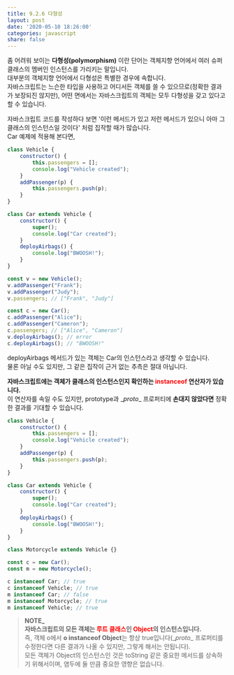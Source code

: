 ```yaml
---
title: 9.2.6 다형성
layout: post
date: '2020-05-10 18:26:00'
categories: javascript
share: false
---
```


좀 어려워 보이는 **다형성(polymorphism)** 이란 단어는 객체지향 언어에서 여러 슈퍼클래스의 멤버인 인스턴스를 가리키는 말입니다.  
대부분의 객체지향 언어에서 다형성은 특별한 경우에 속합니다.  
자바스크립트는 느슨한 타입을 사용하고 어디서든 객체를 쓸 수 있으므로(정확한 결과가 보장되진 않지만), 어떤 면에서는 자바스크립트의 객체는 모두 다형성을 갖고 있다고 할 수 있습니다.  

자바스크립트 코드를 작성하다 보면 '이런 메서드가 있고 저런 메서드가 있으니 아마 그 클래스의 인스턴스일 것이다' 처럼 집작할 때가 많습니다.  
Car 예제에 적용해 본다면,  

```javascript
class Vehicle {
	constructor() {
		this.passengers = [];
		console.log("Vehicle created");
	}
	addPassenger(p) {
		this.passengers.push(p);
	}
}

class Car extends Vehicle {
	constructor() {
		super();
		console.log("Car created");
	}
	deployAirbags() {
		console.log("BWOOSH!");
	}
}

const v = new Vehicle();
v.addPassenger("Frank");
v.addPassenger("Judy");
v.passengers; // ["Frank", "Judy"]

const c = new Car();
c.addPassenger("Alice");
c.addPassenger("Cameron");
c.passengers; // ["Alice", "Cameron"]
v.deployAirbags(); // error
c.deployAirbags(); // "BWOOSH!"
```

deployAirbags 메서드가 있는 객체는 Car의 인스턴스라고 생각할 수 있습니다.  
물론 아닐 수도 있지만, 그 같은 집작이 근거 없는 추측은 절대 아닙니다.

**자바스크립트에는 객체가 클래스의 인스턴스인지 확인하는 <span style="color:red;">instanceof</span> 연산자가 있습니다.**  
이 연산자를 속일 수도 있지만, prototype과 \__proto__ 프로퍼티에 **손대지 않았다면** 정확한 결과를 기대할 수 있습니다.

```javascript
class Vehicle {
	constructor() {
		this.passengers = [];
		console.log("Vehicle created");
	}
	addPassenger(p) {
		this.passengers.push(p);
	}
}

class Car extends Vehicle {
	constructor() {
		super();
		console.log("Car created");
	}
	deployAirbags() {
		console.log("BWOOSH!");
	}
}

class Motorcycle extends Vehicle {}

const c = new Car();
const m = new Motorcycle();

c instanceof Car; // true
c instanceof Vehicle; // true
m instanceof Car; // false
m instanceof Motorcycle; // true
m instanceof Vehicle; // true
```

> **NOTE_**  
> **자바스크립트의 모든 객체는 <span style="color:red;">루트 클래스</span>인 <span style="color:red;">Object</span>의 인스턴스입니다.**  
> 즉, 객체 o에서 **o instanceof Object**는 항상 true입니다(\__proto__ 프로퍼티를 수정한다면 다른 결과가 나올 수 있지만, 그렇게 해서는 안됩니다).  
> 모든 객체가 Object의 인스턴스인 것은 toString 같은 중요한 메서드를 상속하기 위해서이며, 염두에 둘 만큼 중요한 영향은 없습니다.